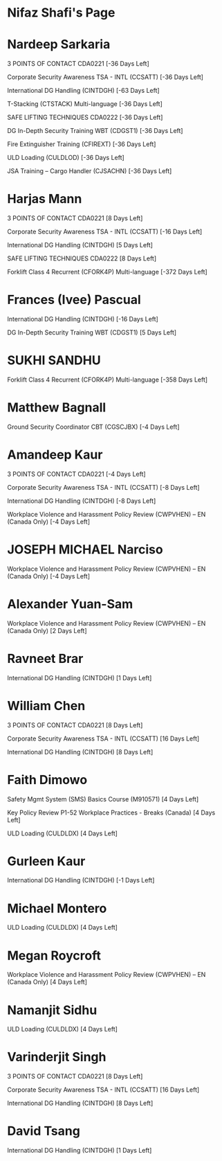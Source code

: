 # Nifaz Shafi's Page




# Nardeep Sarkaria


3 POINTS OF CONTACT CDA0221 [-36 Days Left]

Corporate Security Awareness TSA - INTL (CCSATT) [-36 Days Left]

International DG Handling (CINTDGH) [-63 Days Left]

T-Stacking (CTSTACK) Multi-language [-36 Days Left]

SAFE LIFTING TECHNIQUES CDA0222 [-36 Days Left]

DG In-Depth Security Training WBT (CDGST1) [-36 Days Left]

Fire Extinguisher Training (CFIREXT) [-36 Days Left]

ULD Loading (CULDLOD) [-36 Days Left]

JSA Training – Cargo Handler (CJSACHN) [-36 Days Left]



# Harjas Mann


3 POINTS OF CONTACT CDA0221 [8 Days Left]

Corporate Security Awareness TSA - INTL (CCSATT) [-16 Days Left]

International DG Handling (CINTDGH) [5 Days Left]

SAFE LIFTING TECHNIQUES CDA0222 [8 Days Left]

Forklift Class 4 Recurrent (CFORK4P) Multi-language [-372 Days Left]



# Frances (Ivee) Pascual


International DG Handling (CINTDGH) [-16 Days Left]

DG In-Depth Security Training WBT (CDGST1) [5 Days Left]



# SUKHI SANDHU


Forklift Class 4 Recurrent (CFORK4P) Multi-language [-358 Days Left]



# Matthew Bagnall


Ground Security Coordinator CBT (CGSCJBX) [-4 Days Left]



# Amandeep Kaur


3 POINTS OF CONTACT CDA0221 [-4 Days Left]

Corporate Security Awareness TSA - INTL (CCSATT) [-8 Days Left]

International DG Handling (CINTDGH) [-8 Days Left]

Workplace Violence and Harassment Policy Review (CWPVHEN) – EN (Canada Only) [-4 Days Left]



# JOSEPH MICHAEL Narciso


Workplace Violence and Harassment Policy Review (CWPVHEN) – EN (Canada Only) [-4 Days Left]



# Alexander Yuan-Sam


Workplace Violence and Harassment Policy Review (CWPVHEN) – EN (Canada Only) [2 Days Left]



# Ravneet Brar


International DG Handling (CINTDGH) [1 Days Left]



# William Chen


3 POINTS OF CONTACT CDA0221 [8 Days Left]

Corporate Security Awareness TSA - INTL (CCSATT) [16 Days Left]

International DG Handling (CINTDGH) [8 Days Left]



# Faith Dimowo


Safety Mgmt System (SMS) Basics Course (M910571) [4 Days Left]

Key Policy Review P1-52 Workplace Practices - Breaks (Canada) [4 Days Left]

ULD Loading (CULDLDX) [4 Days Left]



# Gurleen Kaur


International DG Handling (CINTDGH) [-1 Days Left]



# Michael Montero


ULD Loading (CULDLDX) [4 Days Left]



# Megan Roycroft


Workplace Violence and Harassment Policy Review (CWPVHEN) – EN (Canada Only) [4 Days Left]



# Namanjit Sidhu


ULD Loading (CULDLDX) [4 Days Left]



# Varinderjit Singh


3 POINTS OF CONTACT CDA0221 [8 Days Left]

Corporate Security Awareness TSA - INTL (CCSATT) [16 Days Left]

International DG Handling (CINTDGH) [8 Days Left]



# David Tsang


International DG Handling (CINTDGH) [1 Days Left]



